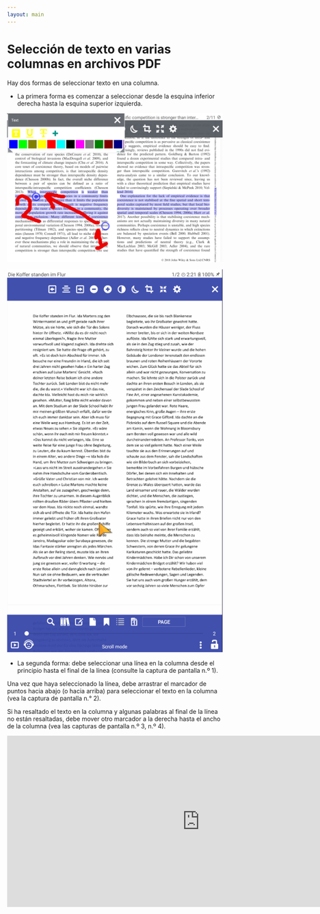 ```yaml
---
layout: main
---
```


# Selección de texto en varias columnas en archivos PDF

Hay dos formas de seleccionar texto en una columna.

* La primera forma es comenzar a seleccionar desde la esquina inferior derecha hasta la esquina superior izquierda.

![Column selectio in PDF](img.png)

![Column selectio in PDF](1.gif)

* La segunda forma: debe seleccionar una línea en la columna desde el principio hasta el final de la línea (consulte la captura de pantalla n.º 1).

Una vez que haya seleccionado la línea, debe arrastrar el marcador de puntos hacia abajo (o hacia arriba) para seleccionar el texto en la columna (vea la captura de pantalla n.° 2).

Si ha resaltado el texto en la columna y algunas palabras al final de la línea no están resaltadas, debe mover otro marcador a la derecha hasta el ancho de la columna (vea las capturas de pantalla n.º 3, n.º 4).

<iframe width="900" height="400" src="https://www.youtube.com/embed/Bdj3Z86uO38" title="Librera. Select text in columns in PDF files/ Виділення тексту в колонках. Лібрера" frameborder="0" allow="accelerometer; autoplay; clipboard-write; encrypted-media; gyroscope; picture-in-picture; web-share" allowfullscreen></iframe>


